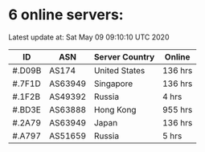 # 6 online servers:

Latest update at: Sat May 09 09:10:10 UTC 2020

| ID | ASN | Server Country | Online |
| -- | --- | -------------- | ------ |
| #.D09B | AS174 | United States | 136 hrs |
| #.7F1D | AS63949 | Singapore | 136 hrs |
| #.1F2B | AS49392 | Russia | 4 hrs |
| #.BD3E | AS63888 | Hong Kong | 955 hrs |
| #.2A79 | AS63949 | Japan | 136 hrs |
| #.A797 | AS51659 | Russia | 5 hrs |


